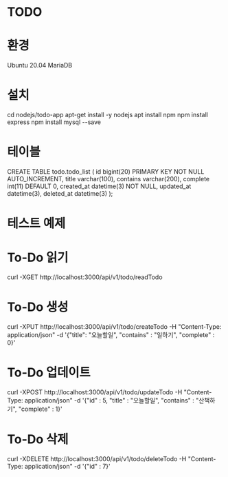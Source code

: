 # TODO

# 환경
Ubuntu 20.04
MariaDB

# 설치
cd nodejs/todo-app
apt-get install -y nodejs
apt install npm
npm install express
npm install mysql --save

# 테이블
CREATE TABLE todo.todo_list
(
    id bigint(20) PRIMARY KEY NOT NULL AUTO_INCREMENT,
    title varchar(100),
    contains varchar(200),
    complete int(11) DEFAULT 0,
    created_at datetime(3) NOT NULL,
    updated_at datetime(3),
    deleted_at datetime(3)
);


# 테스트 예제
# To-Do 읽기
curl -XGET http://localhost:3000/api/v1/todo/readTodo
# To-Do 생성
curl -XPUT http://localhost:3000/api/v1/todo/createTodo -H "Content-Type: application/json" -d '{"title": "오늘할일", "contains" : "일하기", "complete" : 0}'
# To-Do 업데이트
curl -XPOST http://localhost:3000/api/v1/todo/updateTodo -H "Content-Type: application/json" -d '{"id" : 5, "title" : "오늘할일", "contains" : "산책하기", "complete" : 1}'
# To-Do 삭제
curl -XDELETE http://localhost:3000/api/v1/todo/deleteTodo -H "Content-Type: application/json" -d '{"id" : 7}'